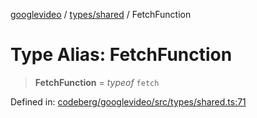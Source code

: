 [googlevideo](../../../README.md) / [types/shared](../README.md) / FetchFunction

# Type Alias: FetchFunction

> **FetchFunction** = *typeof* `fetch`

Defined in: [codeberg/googlevideo/src/types/shared.ts:71](https://github.com/LuanRT/googlevideo/blob/19854137cadaf49fd755394883dfd7fe5fdaba20/src/types/shared.ts#L71)
